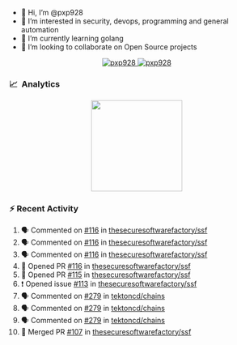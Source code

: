 - 👋  Hi, I’m @pxp928
- 👀  I’m interested in security, devops, programming and general automation
- 🌱  I’m currently learning golang
- 💞️  I’m looking to collaborate on Open Source projects

<p align="center">
  <a href="https://linkedin.com/in/pxp928" target="blank">
    <img src="https://img.shields.io/badge/linkedin-%230077B5.svg?&style=for-the-badge&logo=linkedin&logoColor=white" alt="pxp928" />
  </a>
  <a href="https://twitter.com/pxp928" target="blank">
    <img src="https://img.shields.io/badge/Twitter-1DA1F2?style=for-the-badge&logo=twitter&logoColor=white" alt="pxp928" />
  </a>
</p>

### 📈 &nbsp;Analytics

<p align="center">
  <a href="https://github.com/pxp928">
    <img height="180em" src="https://github-readme-stats-eight-theta.vercel.app/api?username=pxp928&show_icons=true&theme=radical&include_all_commits=true&count_private=true&line_height=26"/>
    <!---
    <img height="180em" src="https://github-readme-stats-eight-theta.vercel.app/api/top-langs/?username=pxp928&layout=compact&theme=radical&line_height=26"/>
    --->
  </a>
</p>

### :zap: Recent Activity

<!--START_SECTION:activity-->
1. 🗣 Commented on [#116](https://github.com/thesecuresoftwarefactory/ssf/issues/116) in [thesecuresoftwarefactory/ssf](https://github.com/thesecuresoftwarefactory/ssf)
2. 🗣 Commented on [#116](https://github.com/thesecuresoftwarefactory/ssf/issues/116) in [thesecuresoftwarefactory/ssf](https://github.com/thesecuresoftwarefactory/ssf)
3. 🗣 Commented on [#116](https://github.com/thesecuresoftwarefactory/ssf/issues/116) in [thesecuresoftwarefactory/ssf](https://github.com/thesecuresoftwarefactory/ssf)
4. 💪 Opened PR [#116](https://github.com/thesecuresoftwarefactory/ssf/pull/116) in [thesecuresoftwarefactory/ssf](https://github.com/thesecuresoftwarefactory/ssf)
5. 💪 Opened PR [#115](https://github.com/thesecuresoftwarefactory/ssf/pull/115) in [thesecuresoftwarefactory/ssf](https://github.com/thesecuresoftwarefactory/ssf)
6. ❗️ Opened issue [#113](https://github.com/thesecuresoftwarefactory/ssf/issues/113) in [thesecuresoftwarefactory/ssf](https://github.com/thesecuresoftwarefactory/ssf)
7. 🗣 Commented on [#279](https://github.com/tektoncd/chains/issues/279) in [tektoncd/chains](https://github.com/tektoncd/chains)
8. 🗣 Commented on [#279](https://github.com/tektoncd/chains/issues/279) in [tektoncd/chains](https://github.com/tektoncd/chains)
9. 🗣 Commented on [#279](https://github.com/tektoncd/chains/issues/279) in [tektoncd/chains](https://github.com/tektoncd/chains)
10. 🎉 Merged PR [#107](https://github.com/thesecuresoftwarefactory/ssf/pull/107) in [thesecuresoftwarefactory/ssf](https://github.com/thesecuresoftwarefactory/ssf)
<!--END_SECTION:activity-->

<!---
pxp928/pxp928 is a ✨ special ✨ repository because its `README.md` (this file) appears on your GitHub profile.
You can click the Preview link to take a look at your changes.
--->
